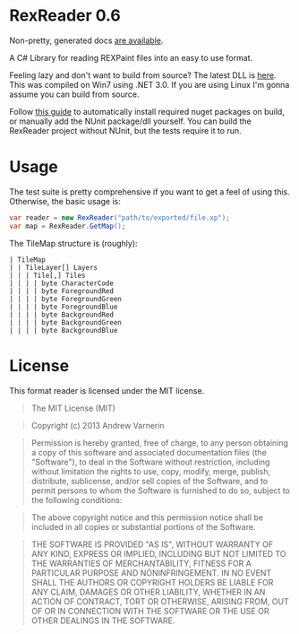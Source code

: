 RexReader 0.6
=============

Non-pretty, generated docs [are available](http://baconsoap.github.io/RexReader).

A C# Library for reading REXPaint files into an easy to use format.

Feeling lazy and don't want to build from source? The latest DLL is [here](http://downloads.varnerin.info/github/RexTools/0.6/RexReader.dll). This was compiled on Win7 using .NET 3.0. If you are using Linux I'm gonna assume you can build from source.

Follow [this guide](http://docs.nuget.org/docs/workflows/using-nuget-without-committing-packages) to automatically install required nuget packages on build, or manually add the NUnit package/dll yourself.
You can build the RexReader project without NUnit, but the tests require it to run.

Usage
=====

The test suite is pretty comprehensive if you want to get a feel of using this. Otherwise, the basic usage is:

```csharp
var reader = new RexReader("path/to/exported/file.xp");
var map = RexReader.GetMap();
```
The TileMap structure is (roughly):

    | TileMap
    | | TileLayer[] Layers
    | | | Tile[,] Tiles
    | | | | byte CharacterCode
    | | | | byte ForegroundRed
    | | | | byte ForegroundGreen
    | | | | byte ForegroundBlue
    | | | | byte BackgroundRed
    | | | | byte BackgroundGreen
    | | | | byte BackgroundBlue

License
=======

This format reader is licensed under the MIT license.

>The MIT License (MIT)

>Copyright (c) 2013 Andrew Varnerin

>Permission is hereby granted, free of charge, to any person obtaining a copy
of this software and associated documentation files (the "Software"), to deal
in the Software without restriction, including without limitation the rights
to use, copy, modify, merge, publish, distribute, sublicense, and/or sell
copies of the Software, and to permit persons to whom the Software is
furnished to do so, subject to the following conditions:

>The above copyright notice and this permission notice shall be included in
all copies or substantial portions of the Software.

>THE SOFTWARE IS PROVIDED "AS IS", WITHOUT WARRANTY OF ANY KIND, EXPRESS OR
IMPLIED, INCLUDING BUT NOT LIMITED TO THE WARRANTIES OF MERCHANTABILITY,
FITNESS FOR A PARTICULAR PURPOSE AND NONINFRINGEMENT. IN NO EVENT SHALL THE
AUTHORS OR COPYRIGHT HOLDERS BE LIABLE FOR ANY CLAIM, DAMAGES OR OTHER
LIABILITY, WHETHER IN AN ACTION OF CONTRACT, TORT OR OTHERWISE, ARISING FROM,
OUT OF OR IN CONNECTION WITH THE SOFTWARE OR THE USE OR OTHER DEALINGS IN
THE SOFTWARE.
